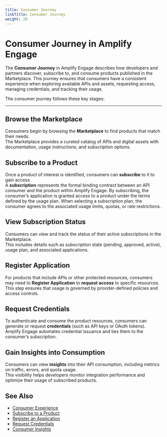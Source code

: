 ```yaml
---
title: Consumer Journey
linkTitle: Consumer Journey
weight: 20
---
```


# Consumer Journey in Amplify Engage

The **Consumer Journey** in Amplify Engage describes how developers and partners discover, subscribe to, and consume products published in the Marketplace. This journey ensures that consumers have a consistent experience when exploring available APIs and assets, requesting access, managing credentials, and tracking their usage.

The consumer journey follows these key stages:

---

## Browse the Marketplace

Consumers begin by browsing the **Marketplace** to find products that match their needs.  
The Marketplace provides a curated catalog of APIs and digital assets with documentation, usage instructions, and subscription options.

## Subscribe to a Product

Once a product of interest is identified, consumers can **subscribe** to it to gain access.  
A **subscription** represents the formal binding contract between an API consumer and the product within Amplify Engage. By subscribing, the consumer’s application is granted access to a product under the terms defined by the usage plan. When selecting a subscription plan, the consumer agrees to the associated usage limits, quotas, or rate restrictions.

## View Subscription Status

Consumers can view and track the status of their active subscriptions in the Marketplace.  
This includes details such as subscription state (pending, approved, active), usage plan, and associated applications.

## Register Application

For products that include APIs or other protected resources, consumers may need to **Register Application** to **request access** to specific resources.  
This step ensures that usage is governed by provider-defined policies and access controls.

## Request Credentials

To authenticate and consume the product resources, consumers can generate or request **credentials** (such as API keys or OAuth tokens).  
Amplify Engage automates credential issuance and ties them to the consumer’s subscription.

## Gain Insights into Consumption

Consumers can view **insights** into their API consumption, including metrics on traffic, errors, and quota usage.  
This visibility helps developers monitor integration performance and optimize their usage of subscribed products.

## See Also

* [Consumer Experience](/docs/manage_marketplace/consumer_experience)
* [Subscribe to a Product](/docs/manage_marketplace/consumer_experience/subscription_management/#create-a-new-subscription)
* [Register an Application](/docs/manage_marketplace/consumer_experience/credential_management/#request-access-to-an-api)
* [Request Credentials](/docs/manage_marketplace/consumer_experience/credential_management/#create-credentials)
* [Consumer Insights](/docs/get_actionable_insights/consumer_insights)
